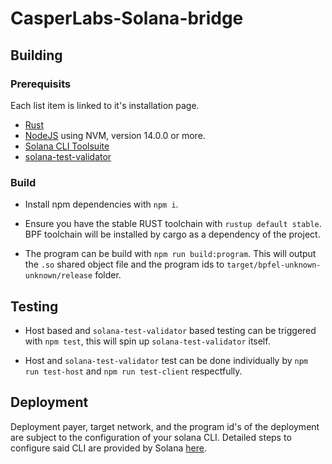 # CasperLabs-Solana-bridge

## Building
### Prerequisits
Each list item is linked to it's installation page.
- [Rust](https://www.rust-lang.org/tools/install)
- [NodeJS](https://heynode.com/tutorial/install-nodejs-locally-nvm/) using NVM, version 14.0.0 or more.
- [Solana CLI Toolsuite](https://docs.solana.com/cli/install-solana-cli-tools)
- [solana-test-validator](https://docs.solana.com/developing/test-validator)
### Build
- Install npm dependencies with `npm i`.

- Ensure you have the stable RUST toolchain with `rustup default stable`. BPF toolchain will be installed by cargo as a dependency of the project.

- The program can be build with `npm run build:program`. 
This will output the `.so` shared object file and the program ids to `target/bpfel-unknown-unknown/release` folder.

## Testing
- Host based and `solana-test-validator` based testing can be triggered with `npm test`, this will spin up `solana-test-validator` itself.

- Host and `solana-test-validator` test can be done individually by `npm run test-host` and `npm run test-client` respectfully.

## Deployment
Deployment payer, target network, and the program id's of the deployment are subject to the configuration of your solana CLI.
Detailed steps to configure said CLI are provided by Solana [here](https://docs.solana.com/cli/deploy-a-program).
